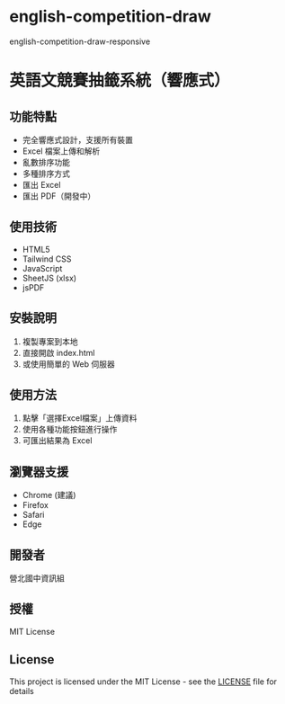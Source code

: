 # english-competition-draw
english-competition-draw-responsive
# 英語文競賽抽籤系統（響應式）

## 功能特點
- 完全響應式設計，支援所有裝置
- Excel 檔案上傳和解析
- 亂數排序功能
- 多種排序方式
- 匯出 Excel
- 匯出 PDF（開發中）

## 使用技術
- HTML5
- Tailwind CSS
- JavaScript
- SheetJS (xlsx)
- jsPDF

## 安裝說明
1. 複製專案到本地
2. 直接開啟 index.html
3. 或使用簡單的 Web 伺服器

## 使用方法
1. 點擊「選擇Excel檔案」上傳資料
2. 使用各種功能按鈕進行操作
3. 可匯出結果為 Excel

## 瀏覽器支援
- Chrome (建議)
- Firefox
- Safari
- Edge

## 開發者
營北國中資訊組

## 授權
MIT License

## License
This project is licensed under the MIT License - see the [LICENSE](mit-license.txt) file for details
